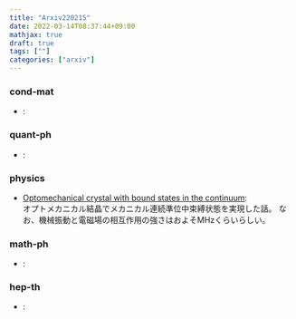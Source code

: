 ```yaml
---
title: "Arxiv220215"
date: 2022-03-14T08:37:44+09:00
mathjax: true
draft: true
tags: [""]
categories: ["arxiv"]
---
```

### cond-mat
- []():  


### quant-ph
- []():  


### physics
- [Optomechanical crystal with bound states in the continuum](https://arxiv.org/abs/2202.06209):  
オプトメカニカル結晶でメカニカル連続準位中束縛状態を実現した話。
なお、機械振動と電磁場の相互作用の強さはおよそMHzくらいらしい。


### math-ph
- []():  


### hep-th
- []():  
